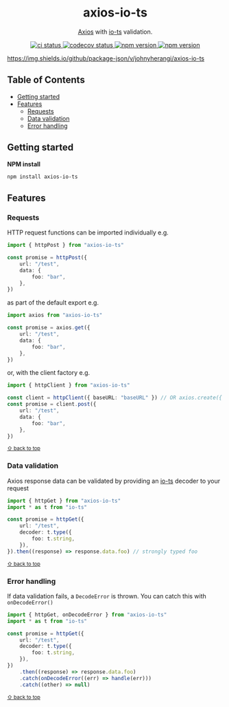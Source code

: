 <p align="center">
	<h1 align="center">axios-io-ts</h1>
	<p align="center">
        <a href="https://github.com/axios/axios">Axios</a> with <a href="https://github.com/gcanti/io-ts">io-ts</a> validation.
  </p>
</p>
<p align="center">
  <a href="https://github.com/johnyherangi/axios-io-ts/actions/workflows/ci.yml">
    <img src="https://github.com/johnyherangi/axios-io-ts/actions/workflows/ci.yml/badge.svg" alt="ci status">
  </a>
  <a href="https://codecov.io/gh/johnyherangi/axios-io-ts">
    <img src="https://codecov.io/gh/johnyherangi/axios-io-ts/branch/master/graph/badge.svg" alt="codecov status">
  </a>
    <a href="https://www.npmjs.com/axios-io-ts">
  <img src="https://img.shields.io/npm/v/axios-io-ts" alt="npm version">
    </a>
  <a href="https://github.com/johnyherangi?tab=packages&repo_name=axios-io-ts">
    <img src="https://img.shields.io/github/package-json/v/johnyherangi/axios-io-ts" alt="npm version">
  </a>
</p>

https://img.shields.io/github/package-json/v/johnyherangi/axios-io-ts

<!-- Used for the "back to top" links within the document -->
<div id="contents"></div>

## Table of Contents

-   [Getting started](#getting-started)
-   [Features](#features)
    -   [Requests](#requests)
    -   [Data validation](#data-validation)
    -   [Error handling](#error-handling)

## Getting started

**NPM install**

```sh
npm install axios-io-ts
```

## Features

### Requests

HTTP request functions can be imported individually e.g.

```ts
import { httpPost } from "axios-io-ts"

const promise = httpPost({
    url: "/test",
    data: {
        foo: "bar",
    },
})
```

as part of the default export e.g.

```ts
import axios from "axios-io-ts"

const promise = axios.get({
    url: "/test",
    data: {
        foo: "bar",
    },
})
```

or, with the client factory e.g.

```ts
import { httpClient } from "axios-io-ts"

const client = httpClient({ baseURL: "baseURL" }) // OR axios.create({ baseURL: "baseURL" })
const promise = client.post({
    url: "/test",
    data: {
        foo: "bar",
    },
})
```

<sub>[⇧ back to top](#contents)</sub>

### Data validation

Axios response data can be validated by providing an [io-ts](https://github.com/gcanti/io-ts) decoder to your request

```ts
import { httpGet } from "axios-io-ts"
import * as t from "io-ts"

const promise = httpGet({
    url: "/test",
    decoder: t.type({
        foo: t.string,
    }),
}).then((response) => response.data.foo) // strongly typed foo
```

<sub>[⇧ back to top](#contents)</sub>

### Error handling

If data validation fails, a `DecodeError` is thrown. You can catch this with `onDecodeError()`

```ts
import { httpGet, onDecodeError } from "axios-io-ts"
import * as t from "io-ts"

const promise = httpGet({
    url: "/test",
    decoder: t.type({
        foo: t.string,
    }),
})
    .then((response) => response.data.foo)
    .catch(onDecodeError((err) => handle(err)))
    .catch((other) => null)
```

<sub>[⇧ back to top](#contents)</sub>
